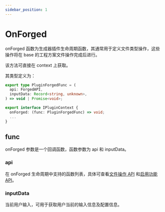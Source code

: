 ```yaml
---
sidebar_position: 1
---
```


# OnForged

onForged 函数为生成器插件生命周期函数，其通常用于定义文件类型操作，这些操作将在 base 的工程方案文件操作完成后进行。

该方法可直接在 context 上获取。

其类型定义为：

```ts
export type PluginForgedFunc = (
  api: ForgedAPI,
  inputData: Record<string, unknown>,
) => void | Promise<void>;

export interface IPluginContext {
  onForged: (func: PluginForgedFunc) => void;
  ...
}
```

## func

onForged 参数是一个回调函数，函数参数为 api 和 inputData。

### api

在 onForged 生命周期中支持的函数列表，具体可查看[文件操作 API](/docs/guides/topic-detail/generator/plugin/api/file/introduce) 和[启用功能 API](/docs/guides/topic-detail/generator/plugin/api/new/introduce)。

### inputData

当前用户输入，可用于获取用户当前的输入信息及配置信息。
